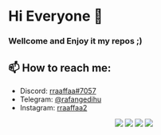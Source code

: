 # Hi Everyone 👋
### Wellcome and Enjoy it my repos ;)

## 📫 How to reach me:

- Discord: [rraaffaa#7057](https://discordapp.com/users/rraaffaa#7057)
- Telegram: [@rafangedihu](https://t.me/rafangedihu)
- Instagram: [rraaffaa2](https://www.instagram.com/rraaffaa2/)


<p align="center">
  <img src="https://img.shields.io/badge/macOS-Hackintosh-blue" />
  <img src="https://img.shields.io/badge/iOS-Android-green" />
  <img src="https://img.shields.io/badge/Just%20for-FUN-orange" />
  <img src="https://img.shields.io/badge/Created%20by-RAFA-lightgrey" />
</p>
